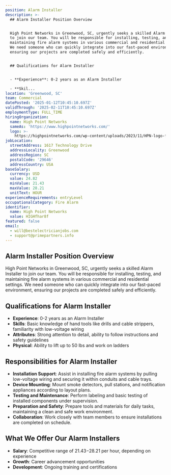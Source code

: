 ```yaml
---
position: Alarm Installer
description: >-
  ## Alarm Installer Position Overview


  High Point Networks in Greenwood, SC, urgently seeks a skilled Alarm Installer
  to join our team. You will be responsible for installing, testing, and
  maintaining fire alarm systems in various commercial and residential settings.
  We need someone who can quickly integrate into our fast-paced environment,
  ensuring our projects are completed safely and efficiently.


  ## Qualifications for Alarm Installer


  - **Experience**: 0-2 years as an Alarm Installer

  - **Skil...
location: 'Greenwood, SC'
team: Commercial
datePosted: '2025-01-12T10:45:10.697Z'
validThrough: '2025-02-11T10:45:10.697Z'
employmentType: FULL_TIME
hiringOrganization:
  name: High Point Networks
  sameAs: 'https://www.highpointnetworks.com/'
  logo: >-
    https://highpointnetworks.com/wp-content/uploads/2023/11/HPN-logo-fullColor-rgb.svg
jobLocation:
  streetAddress: 1617 Technology Drive
  addressLocality: Greenwood
  addressRegion: SC
  postalCode: '29646'
  addressCountry: USA
baseSalary:
  currency: USD
  value: 24.82
  minValue: 21.43
  maxValue: 28.21
  unitText: HOUR
experienceRequirements: entryLevel
occupationalCategory: Fire Alarm
identifier:
  name: High Point Networks
  value: HIGHfhar8f
featured: false
email:
  - will@bestelectricianjobs.com
  - support@primepartners.info
---
```




## Alarm Installer Position Overview

High Point Networks in Greenwood, SC, urgently seeks a skilled Alarm Installer to join our team. You will be responsible for installing, testing, and maintaining fire alarm systems in various commercial and residential settings. We need someone who can quickly integrate into our fast-paced environment, ensuring our projects are completed safely and efficiently.

## Qualifications for Alarm Installer

- **Experience**: 0-2 years as an Alarm Installer
- **Skills**: Basic knowledge of hand tools like drills and cable strippers, familiarity with low-voltage wiring
- **Attributes**: Strong attention to detail, ability to follow instructions and safety guidelines
- **Physical**: Ability to lift up to 50 lbs and work on ladders

## Responsibilities for Alarm Installer

- **Installation Support**: Assist in installing fire alarm systems by pulling low-voltage wiring and securing it within conduits and cable trays.
- **Device Mounting**: Mount smoke detectors, pull stations, and notification appliances according to layout plans.
- **Testing and Maintenance**: Perform labeling and basic testing of installed components under supervision.
- **Preparation and Safety**: Prepare tools and materials for daily tasks, maintaining a clean and safe work environment.
- **Collaboration**: Work closely with team members to ensure installations are completed on schedule.

## What We Offer Our Alarm Installers

- **Salary**: Competitive range of $21.43-$28.21 per hour, depending on experience
- **Growth**: Career advancement opportunities
- **Development**: Ongoing training and certifications